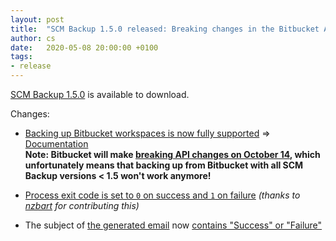 ```yaml
---
layout: post
title:  "SCM Backup 1.5.0 released: Breaking changes in the Bitbucket API again"
author: cs
date:   2020-05-08 20:00:00 +0100
tags:
- release
---
```


[SCM Backup 1.5.0](https://github.com/christianspecht/scm-backup/releases/tag/1.5.0) is available to download.

Changes:

- [Backing up Bitbucket workspaces is now fully supported](https://github.com/christianspecht/scm-backup/issues/50) ⇒ [Documentation](https://docs.scm-backup.org/en/1.5/config-bitbucket/#sources)  
**Note: Bitbucket will make [breaking API changes on October 14](https://developer.atlassian.com/cloud/bitbucket/bitbucket-api-teams-deprecation), which unfortunately means that backing up from Bitbucket with all SCM Backup versions < 1.5 won't work anymore!**  

- [Process exit code is set to `0` on success and `1` on failure](https://github.com/christianspecht/scm-backup/issues/53) *(thanks to [nzbart](https://github.com/nzbart) for contributing this)*  

- The subject of [the generated email](https://docs.scm-backup.org/en/1.5/output-email/) now [contains "Success" or "Failure"](https://github.com/christianspecht/scm-backup/issues/47)

